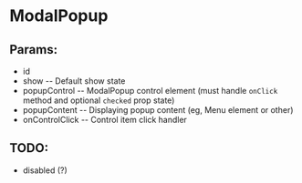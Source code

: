 # ModalPopup

## Params:

- id
- show -- Default show state
- popupControl -- ModalPopup control element (must handle `onClick` method and optional `checked` prop state)
- popupContent -- Displaying popup content (eg, Menu element or other)
- onControlClick -- Control item click handler

## TODO:

- disabled (?)

<!--
 @since 2020.10.27, 00:39
 @changed 2020.10.29, 03:14
-->

